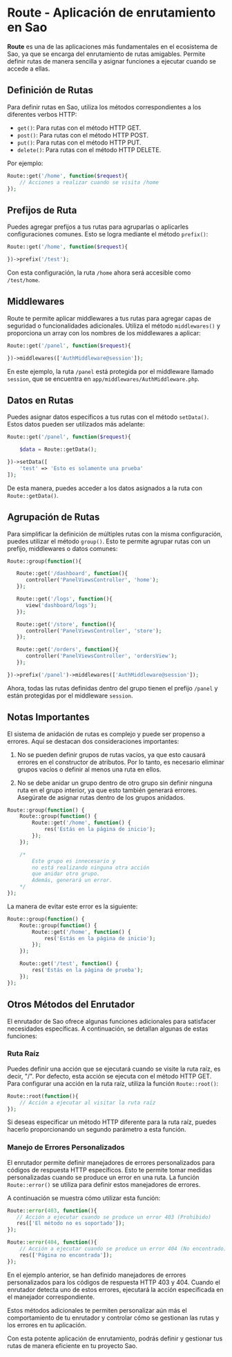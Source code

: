 # Route - Aplicación de enrutamiento en Sao

**Route** es una de las aplicaciones más fundamentales en el ecosistema de Sao, ya que se encarga del enrutamiento de rutas amigables. Permite definir rutas de manera sencilla y asignar funciones a ejecutar cuando se accede a ellas.

## Definición de Rutas

Para definir rutas en Sao, utiliza los métodos correspondientes a los diferentes verbos HTTP:

- `get()`: Para rutas con el método HTTP GET.
- `post()`: Para rutas con el método HTTP POST.
- `put()`: Para rutas con el método HTTP PUT.
- `delete()`: Para rutas con el método HTTP DELETE.

Por ejemplo:

```php
Route::get('/home', function($request){
    // Acciones a realizar cuando se visita /home
});
```

## Prefijos de Ruta

Puedes agregar prefijos a tus rutas para agruparlas o aplicarles configuraciones comunes. Esto se logra mediante el método `prefix()`:

```php
Route::get('/home', function($request){

})->prefix('/test');
```

Con esta configuración, la ruta `/home` ahora será accesible como `/test/home`.

## Middlewares

Route te permite aplicar middlewares a tus rutas para agregar capas de seguridad o funcionalidades adicionales. Utiliza el método `middlewares()` y proporciona un array con los nombres de los middlewares a aplicar:

```php
Route::get('/panel', function($request){

})->middlewares(['AuthMiddleware@session']);
```

En este ejemplo, la ruta `/panel` está protegida por el middleware llamado `session`, que se encuentra en `app/middlewares/AuthMiddleware.php`.

## Datos en Rutas

Puedes asignar datos específicos a tus rutas con el método `setData()`. Estos datos pueden ser utilizados más adelante:

```php
Route::get('/panel', function($request){

    $data = Route::getData();

})->setData([
    'test' => 'Esto es solamente una prueba'
]);
```

De esta manera, puedes acceder a los datos asignados a la ruta con `Route::getData()`.

## Agrupación de Rutas

Para simplificar la definición de múltiples rutas con la misma configuración, puedes utilizar el método `group()`. Esto te permite agrupar rutas con un prefijo, middlewares o datos comunes:

```php
Route::group(function(){

   Route::get('/dashboard', function(){
      controller('PanelViewsController', 'home');
   });

   Route::get('/logs', function(){
      view('dashboard/logs');
   });

   Route::get('/store', function(){
      controller('PanelViewsController', 'store');
   });

   Route::get('/orders', function(){
      controller('PanelViewsController', 'ordersView');
   });

})->prefix('/panel')->middlewares(['AuthMiddleware@session']);
```

Ahora, todas las rutas definidas dentro del grupo tienen el prefijo `/panel` y están protegidas por el middleware `session`.

## Notas Importantes

El sistema de anidación de rutas es complejo y puede ser propenso a errores. Aquí se destacan dos consideraciones importantes:

1. No se pueden definir grupos de rutas vacíos, ya que esto causará errores en el constructor de atributos. Por lo tanto, es necesario eliminar grupos vacíos o definir al menos una ruta en ellos.

2. No se debe anidar un grupo dentro de otro grupo sin definir ninguna ruta en el grupo interior, ya que esto también generará errores. Asegúrate de asignar rutas dentro de los grupos anidados.

```php
Route::group(function() {
    Route::group(function() {
        Route::get('/home', function() {
            res('Estás en la página de inicio');
        });
    });

    /* 
        Este grupo es innecesario y 
        no está realizando ninguna otra acción 
        que anidar otro grupo.
        Además, generará un error.
    */
});

```

La manera de evitar este error es la siguiente:
```php
Route::group(function() {
    Route::group(function() {
        Route::get('/home', function() {
            res('Estás en la página de inicio');
        });
    });

    Route::get('/test', function() {
        res('Estás en la página de prueba');
    });
});
```


## Otros Métodos del Enrutador

El enrutador de Sao ofrece algunas funciones adicionales para satisfacer necesidades específicas. A continuación, se detallan algunas de estas funciones:

### Ruta Raíz

Puedes definir una acción que se ejecutará cuando se visite la ruta raíz, es decir, "/". Por defecto, esta acción se ejecuta con el método HTTP GET. Para configurar una acción en la ruta raíz, utiliza la función `Route::root()`:

```php
Route::root(function(){
    // Acción a ejecutar al visitar la ruta raíz
});
```

Si deseas especificar un método HTTP diferente para la ruta raíz, puedes hacerlo proporcionando un segundo parámetro a esta función.

### Manejo de Errores Personalizados

El enrutador permite definir manejadores de errores personalizados para códigos de respuesta HTTP específicos. Esto te permite tomar medidas personalizadas cuando se produce un error en una ruta. La función `Route::error()` se utiliza para definir estos manejadores de errores. 

A continuación se muestra cómo utilizar esta función:

```php
Route::error(403, function(){
   // Acción a ejecutar cuando se produce un error 403 (Prohibido)
   res(['El método no es soportado']);
});

Route::error(404, function(){
    // Acción a ejecutar cuando se produce un error 404 (No encontrado)
    res(['Página no encontrada']);
});
```

En el ejemplo anterior, se han definido manejadores de errores personalizados para los códigos de respuesta HTTP 403 y 404. Cuando el enrutador detecta uno de estos errores, ejecutará la acción especificada en el manejador correspondiente.

Estos métodos adicionales te permiten personalizar aún más el comportamiento de tu enrutador y controlar cómo se gestionan las rutas y los errores en tu aplicación.

Con esta potente aplicación de enrutamiento, podrás definir y gestionar tus rutas de manera eficiente en tu proyecto Sao.